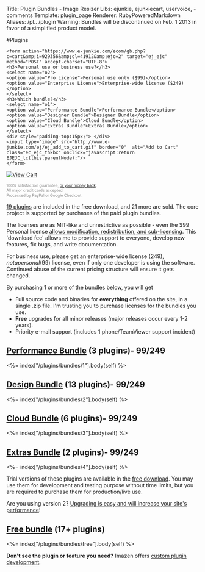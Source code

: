 Title: Plugin Bundles - Image Resizer
Libs: ejunkie, ejunkiecart, uservoice, -comments
Template: plugin_page
Renderer: RubyPoweredMarkdown
Aliases: /pl.. /plugin
Warning: Bundles will be discontinued on Feb. 1 2013 in favor of a simplified product model.


#Plugins


<div class="buySidebar">

    <form action="https://www.e-junkie.com/ecom/gb.php?c=cart&amp;i=929356&amp;cl=41912&amp;ejc=2" target="ej_ejc" method="POST" accept-charset="UTF-8">
    <h3>Personal use or business use?</h3>
    <select name="o2">
    <option value="Pro License">Personal use only ($99)</option>
    <option value="Enterprise License">Enterprise-wide license ($249)</option>
    </select>
    <h3>Which bundle?</h3>
    <select name="o1">
    <option value="Performance Bundle">Performance Bundle</option>
    <option value="Designer Bundle">Designer Bundle</option>
    <option value="Cloud Bundle">Cloud Bundle</option>
    <option value="Extras Bundle">Extras Bundle</option>
    </select>
    <div style="padding-top:15px;"> </div>
    <input type="image" src="http://www.e-junkie.com/ej/ej_add_to_cart.gif" border="0"  alt="Add to Cart" class="ec_ejc_thkbx" onClick="javascript:return EJEJC_lc(this.parentNode);"/>
    </form>



  <a href="https://www.e-junkie.com/ecom/gb.php?c=cart&amp;cl=41912&amp;ejc=2" target="ej_ejc" class="ec_ejc_thkbx" onClick="javascript:return EJEJC_lc(this);"><img src="http://www.e-junkie.com/ej/ej_view_cart.gif" border="0" alt="View Cart"/></a>
  <div class="info" style="font-size:10px; color:#888888;line-height:1.3em">
  100% satisfaction guarantee, <a href="/purchase/refunds">or your money back</a>.
  <br /> All major credit cards accepted. 
  <br /> Processed by PayPal or Google Checkout
  </div>

</div>


[19 plugins](/plugins/bundles/free) are included in the free download, and 21 more are sold. The core project is supported by purchases of the paid plugin bundles. 

The licenses are as MIT-like and unrestrictive as possible - even the <span class="price">$99</span> Personal license [allows modification, redistribution, and sub-licensing](/licenses/pro). This 'download fee' allows me to provide support to everyone, develop new features, fix bugs, and write documentation. 

For business use, please get an enterprise-wide license ($249), not a personal ($99) license, even if only one developer is using the software. Continued abuse of the current pricing structure will ensure it gets changed.

By purchasing 1 or more of the bundles below, you will get 

 * Full source code and binaries for **everything** offered on the site, in a single .zip file. I'm trusting you to purchase licenses for the bundles you use.
 * **Free** upgrades for all minor releases (major releases occur every 1-2 years). 
 * Priority e-mail support (includes 1 phone/TeamViewer support incident)

      
## [Performance Bundle](/plugins/bundles/1) (3 plugins)- <span class="price">$99/$249</span>


<%= index["/plugins/bundles/1"].body(self) %>


## [Design Bundle](/plugins/bundles/2) (13 plugins)- <span class="price">$99/$249</span>

<%= index["/plugins/bundles/2"].body(self) %>


## [Cloud Bundle](/plugins/bundles/3) (6 plugins)- <span class="price">$99/$249</span>

<%= index["/plugins/bundles/3"].body(self) %>

## [Extras Bundle](/plugins/bundles/4) (2 plugins)- <span class="price">$99/$249</span>

<%= index["/plugins/bundles/4"].body(self) %>


Trial versions of these plugins are available in the [free download](/download). You may use them for development and testing purpose without time limits, but you 
are required to purchase them for production/live use.

Are you using version 2? [Upgrading is easy and will increase your site's performance](/docs/2to3/)!

## [Free bundle](/plugins/bundles/free) (17+ plugins)

<%= index["/plugins/bundles/free"].body(self) %>


**Don't see the plugin or feature you need?** Imazen offers [custom plugin development](/plugins/custom).
